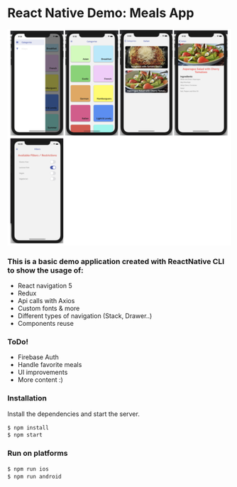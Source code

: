 # React Native Demo: Meals App

![App image](https://github.com/lvfb20/react-native-meals-app/blob/develop/screenshots/app.png?raw=true)

### This is a basic demo application created with ReactNative CLI to show the usage of:

  - React navigation 5
  - Redux
  - Api calls with Axios
  - Custom fonts & more
  - Different types of navigation (Stack, Drawer..)
  - Components reuse

### ToDo!

  - Firebase Auth
  - Handle favorite meals
  - UI improvements
  - More content :) 
  
### Installation

Install the dependencies and start the server.

```sh
$ npm install
$ npm start
```
   
### Run on platforms

```sh
$ npm run ios
$ npm run android
```
  
